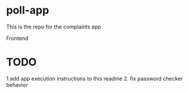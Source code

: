 # poll-app

This is the repo for the complaints app 

Frontend 

# TODO  
1.add app execution instructions to this readme
2. fix password checker behavior

